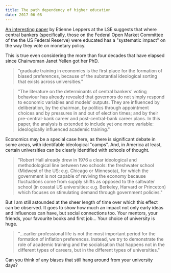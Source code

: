 ```yaml
---
title: The path dependency of higher education
date: 2017-06-08
---
```


<!--kg-card-begin: html--><p><a href="http://www.tandfonline.com/doi/pdf/10.1080/13563467.2017.1332019?needAccess=true&amp;">An interesting paper</a> by Etienne Leppers at the LSE suggests that where central bankers (specifically, those on the Federal Open Market Committee of the the US Federal Reserve) were educated has a &quot;systematic impact&quot; on the way they vote on monetary policy.</p>
<p>This is true even considering the more than four decades that have elapsed since Chairwoman Janet Yellen got her PhD.</p>
<blockquote>
<p>&quot;graduate training in economics is the first place for the formation of biased preferences, because of the substantial ideological sorting that exists across universities.&quot;</p>
</blockquote>
<p><!----></p>
<blockquote>
<p>&quot;The literature on the determinants of central bankers’ voting behaviour has already revealed that governors do not simply respond to economic variables and models’ outputs. They are influenced by deliberation, by the chairman, by politics through appointment choices and by pressures in and out of election times; and by their pre-central-bank career and post-central-bank career plans. In this paper, the analysis is extended to include yet one more variable: ideologically influenced academic training.&quot;</p>
</blockquote>
<p>Economics may be a special case here, as there is significant debate in some areas, with identifable ideological &quot;camps&quot;. And, in America at least, certain universities can be clearly identified with schools of thought.</p>
<blockquote>
<p>&quot;Robert Hall already drew in 1976 a clear ideological and methodological line between two schools: the freshwater school (Midwest of the US: e.g. Chicago or Minnesota), for which the government is not capable of reviving the economy because fluctuations come from supply shifts as opposed to the saltwater school (in coastal US universities: e.g. Berkeley, Harvard or Princeton) which focuses on stimulating demand through government policies.&quot;</p>
</blockquote>
<p>But I am still astounded at the sheer length of time over which this effect can be observed. It goes to show how much an impact not only early ideas and influences can have, but social connections too. Your mentors, your friends, your favourite books and first job&#8230; Your choice of university is huge.</p>
<blockquote>
<p>&quot;&#8230;earlier professional life is not the most important period for the formation of inflation preferences. Instead, we try to demonstrate the role of academic training and the socialisation that happens not in the different types of careers, but in the different types of universities.&quot;</p>
</blockquote>
<p>Can you think of any biases that still hang around from your university days?</p>
<!--kg-card-end: html-->